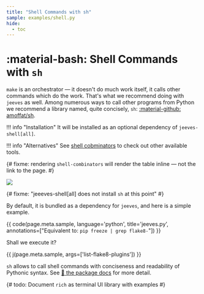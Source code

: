 ```yaml
---
title: "Shell Commands with sh"
sample: examples/shell.py
hide:
  - toc
---
```


# :material-bash: Shell Commands with `sh`

`make` is an orchestrator — it doesn't do much work itself, it calls other commands which do the work. That's what we recommend doing with `jeeves` as well. Among numerous ways to call other programs from Python we recommend a library named, quite concisely, `sh`: [:material-github: amoffat/sh](https://github.com/amoffat/sh).

!!! info "Installation"
    It will be installed as an optional dependency of `jeeves-shell[all]`.

!!! info "Alternatives"
    See [shell cobminators](../project/decisions/shell-combinators/) to check out other available tools.

{# fixme: rendering `shell-combinators` will render the table inline — not the link to the page. #}

[![](https://github.com/amoffat/sh/blob/db126f2eec64b8c0b26e557908c296cd159f900a/images/logo-230.png?raw=true)](https://github.com/amoffat/sh)

{# fixme: "jeeeves-shell[all] does not install `sh` at this point" #}

By default, it is bundled as a dependency for `jeeves`, and here is a simple example.

{{ code(page.meta.sample, language='python', title='jeeves.py', annotations=["Equivalent to: `pip freeze | grep flake8-`"]) }}

Shall we execute it?

{{ j(page.meta.sample, args=['list-flake8-plugins']) }}

`sh` allows to call shell commands with conciseness and readability of Pythonic syntax. See [:book: the package docs](http://amoffat.github.io/sh) for more detail.

{# todo: Document `rich` as terminal UI library with examples #}
